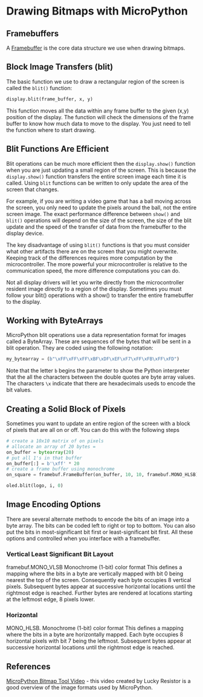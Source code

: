# Drawing Bitmaps with MicroPython

## Framebuffers

A [Framebuffer](../../misc/glossary.md#framebuffer) is the core data structure we use when drawing bitmaps. 

## Block Image Transfers (blit)
The basic function we use to draw a rectangular region of the screen is called the ```blit()``` function:

```py
display.blit(frame_buffer, x, y)
```

This function moves all the data within any frame buffer to the given (x,y) position of the display.  The function will check the dimensions of the frame buffer to know how much data to move to the display.  You just need to tell the function where to start drawing.

## Blit Functions Are Efficient

Blit operations can be much more efficient then the ```display.show()``` function when you are just updating a small region of the screen.  This is because the ```display.show()``` function transfers the entire screen image each time it is called.  Using ```blit``` functions can be written to only update the area of the screen that changes.

For example, if you are writing a video game that has a ball moving across the screen, you only need to update the pixels around the ball, not the entire screen image.  The exact performance difference between ```show()``` and ```blit()``` operations will depend on the size of the screen, the size of the blit update and the speed of the transfer of data from the framebuffer to the display device.

The key disadvantage of using ```blit()``` functions is that you must consider what other artifacts there are on the screen that you might overwrite.  Keeping track of the differences requires more computation by the microcontroller.  The more powerful your microcontroller is relative to the communication speed, the more difference computations you can do.

Not all display drivers will let you write directly from the microcontroller resident image directly to a region of the display.  Sometimes you must follow your blit() operations with a show() to transfer the entire framebuffer to the display.

## Working with ByteArrays

MicroPython blit operations use a data representation format for images called a ByteArray.  These are sequences of the bytes that will be sent in a blit operation.  They are coded using the following notation:

```py
my_bytearray = (b"\xFF\xFF\xFF\xBF\xDF\xEF\xF7\xFF\xFB\xFF\xFD")
```

Note that the letter ```b``` begins the parameter to show the Python interpreter that the all the characters between the double quotes are byte array values.  The characters ```\x``` indicate that there are hexadecimals useds to encode the bit values.

## Creating a Solid Block of Pixels

Sometimes you want to update an entire region of the screen with a block of pixels that are all on or off.  You can do this with the following steps

```python
# create a 10x10 matrix of on pixels
# allocate an array of 20 bytes = 
on_buffer = bytearray(20)
# put all 1's in that buffer
on_buffer[:] = b'\xff' * 20
# create a frame buffer using monochrome 
on_square = framebuf.FrameBuffer(on_buffer, 10, 10, framebuf.MONO_HLSB)

oled.blit(logo, i, 0)
```

## Image Encoding Options

There are several alternate methods to encode the bits of an image into a byte array.  The bits can be coded left to right or top to bottom.  You can also put the bits in most-significant bit first or least-significant bit first.  All these options and controlled when you interface with a framebuffer.

### Vertical Least Significant Bit Layout
framebuf.MONO_VLSB
Monochrome (1-bit) color format This defines a mapping where the bits in a byte are vertically mapped with bit 0 being nearest the top of the screen. Consequently each byte occupies 8 vertical pixels. Subsequent bytes appear at successive horizontal locations until the rightmost edge is reached. Further bytes are rendered at locations starting at the leftmost edge, 8 pixels lower.

### Horizontal
MONO_HLSB. Monochrome (1-bit) color format This defines a mapping where the bits in a byte are horizontally mapped. Each byte occupies 8 horizontal pixels with bit 7 being the leftmost. Subsequent bytes appear at successive horizontal locations until the rightmost edge is reached.

## References

[MicroPython Bitmap Tool Video](https://www.youtube.com/watch?v=a7MzPA0T_MM) - this video created by Lucky Resistor
is a good overview of the image formats used by MicroPython.